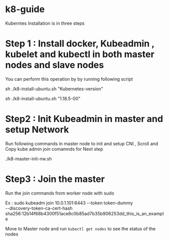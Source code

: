 # k8-guide

Kuberntes Installation is in three steps

# Step 1 : Install docker, Kubeadmin , kubelet and kubectl in both master nodes and slave nodes

You can perform this operation by by running following script 

sh ./k8-install-ubuntu.sh  "Kubernetes-version"

sh ./k8-install-ubuntu.sh "1.18.5-00"

# Step2 : Init Kubeadmin in master and setup Network 
Run following commands in master node to init and setup CNI , Scroll and Copy kube admin join comamnds for Next step

./k8-master-init-nw.sh

# Step3 : Join the master

Run the join commands from worker node with sudo 

Ex : sudo kubeadm join 10.0.1.101:6443 --token token-dummy \
    --discovery-token-ca-cert-hash sha256:12b14f68b4300f51ace8c0b85ad7b35b906253dd_this_is_an_example


Move to Master node and run `kubectl get nodes` to see the status of the nodes

